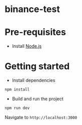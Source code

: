# binance-test

# Pre-requisites
- Install [Node.js](https://nodejs.org/en/)


# Getting started
- Install dependencies
```
npm install
```
- Build and run the project
```
npm run dev
```
  Navigate to `http://localhost:3000`
